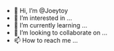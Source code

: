 - 👋 Hi, I’m @Joeytoy
- 👀 I’m interested in ...
- 🌱 I’m currently learning ...
- 💞️ I’m looking to collaborate on ...
- 📫 How to reach me ...

<!---
Joeytoy/Joeytoy is a ✨ special ✨ repository because its `README.md` (this file) appears on your GitHub profile.
You can click the Preview link to take a look at your changes.
--->
